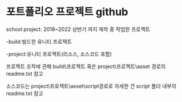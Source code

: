 # 포트폴리오 프로젝트 github

 school project: 2018~2022 상반기 까지 재학 중 작업한 프로젝트
 
   -build:빌드한 유니티 프로젝트
   
   -project:유니티 프로젝트(리소스, 소스코드 포함)



 프로젝트 조작에 관해 build\프로젝트 혹은 project\프로젝트\asset 경로의 readme.txt 참고
 
 소스코드는 project\프로젝트\asset\script경로로 자세한 건 script 폴더 내부의 readme.txt 참고
